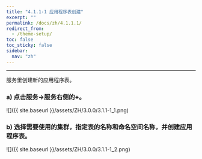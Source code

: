 ```yaml
---
title: "4.1.1-1 应用程序表创建"
excerpt: ""
permalink: /docs/zh/4.1.1.1/
redirect_from:
  - /theme-setup/
toc: false
toc_sticky: false
sidebar:
  nav: "zh"
---
```


---
服务里创建新的应用程序表。

### a\) 点击服务→服务右侧的+。
![]({{ site.baseurl }}/assets/ZH/3.0.0/3.1.1-1_1.png)

### b\) 选择需要使用的集群，指定表的名称和命名空间名称，并创建应用程序表。
![]({{ site.baseurl }}/assets/ZH/3.0.0/3.1.1-1_2.png)
